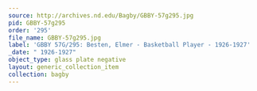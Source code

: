 ```yaml
---
source: http://archives.nd.edu/Bagby/GBBY-57g295.jpg
pid: GBBY-57g295
order: '295'
file_name: GBBY-57g295.jpg
label: 'GBBY 57G/295: Besten, Elmer - Basketball Player - 1926-1927'
_date: " 1926-1927"
object_type: glass plate negative
layout: generic_collection_item
collection: bagby
---
```

